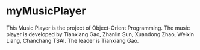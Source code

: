 # myMusicPlayer
This Music Player is the project of Object-Orient Programming.
The music player is developed by Tianxiang Gao, Zhanlin Sun, Xuandong Zhao, Weixin Liang, Chanchang TSAI.  The leader is Tianxiang Gao.
